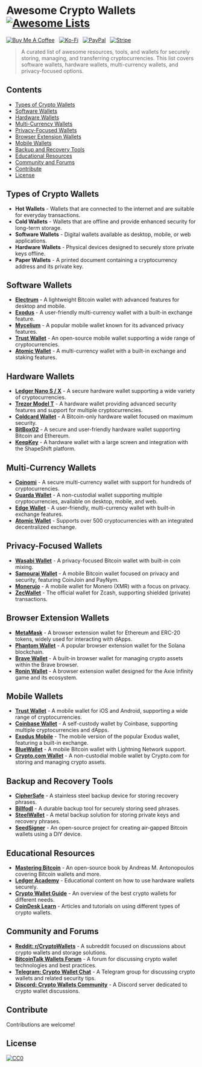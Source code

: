 # Awesome Crypto Wallets [![Awesome Lists](https://srv-cdn.himpfen.io/badges/awesome-lists/awesomelists-flat.svg)](https://github.com/awesomelistsio/awesome)

[![Buy Me A Coffee](https://srv-cdn.himpfen.io/badges/buymeacoffee/buymeacoffee-flat.svg)](https://tinyurl.com/2h9aktmd) &nbsp; [![Ko-Fi](https://srv-cdn.himpfen.io/badges/kofi/kofi-flat.svg)](https://tinyurl.com/d4xnrptz) &nbsp; [![PayPal](https://srv-cdn.himpfen.io/badges/paypal/paypal-flat.svg)](https://tinyurl.com/mr22naua) &nbsp; [![Stripe](https://srv-cdn.himpfen.io/badges/stripe/stripe-flat.svg)](https://tinyurl.com/e8ymxdw3)

> A curated list of awesome resources, tools, and wallets for securely storing, managing, and transferring cryptocurrencies. This list covers software wallets, hardware wallets, multi-currency wallets, and privacy-focused options.

## Contents

- [Types of Crypto Wallets](#types-of-crypto-wallets)
- [Software Wallets](#software-wallets)
- [Hardware Wallets](#hardware-wallets)
- [Multi-Currency Wallets](#multi-currency-wallets)
- [Privacy-Focused Wallets](#privacy-focused-wallets)
- [Browser Extension Wallets](#browser-extension-wallets)
- [Mobile Wallets](#mobile-wallets)
- [Backup and Recovery Tools](#backup-and-recovery-tools)
- [Educational Resources](#educational-resources)
- [Community and Forums](#community-and-forums)
- [Contribute](#contribute)
- [License](#license)

## Types of Crypto Wallets

- **Hot Wallets** - Wallets that are connected to the internet and are suitable for everyday transactions.
- **Cold Wallets** - Wallets that are offline and provide enhanced security for long-term storage.
- **Software Wallets** - Digital wallets available as desktop, mobile, or web applications.
- **Hardware Wallets** - Physical devices designed to securely store private keys offline.
- **Paper Wallets** - A printed document containing a cryptocurrency address and its private key.

## Software Wallets

- **[Electrum](https://electrum.org/)** - A lightweight Bitcoin wallet with advanced features for desktop and mobile.
- **[Exodus](https://www.exodus.com/)** - A user-friendly multi-currency wallet with a built-in exchange feature.
- **[Mycelium](https://mycelium.com/)** - A popular mobile wallet known for its advanced privacy features.
- **[Trust Wallet](https://trustwallet.com/)** - An open-source mobile wallet supporting a wide range of cryptocurrencies.
- **[Atomic Wallet](https://atomicwallet.io/)** - A multi-currency wallet with a built-in exchange and staking features.

## Hardware Wallets

- **[Ledger Nano S / X](https://www.ledger.com/)** - A secure hardware wallet supporting a wide variety of cryptocurrencies.
- **[Trezor Model T](https://trezor.io/)** - A hardware wallet providing advanced security features and support for multiple cryptocurrencies.
- **[Coldcard Wallet](https://coldcardwallet.com/)** - A Bitcoin-only hardware wallet focused on maximum security.
- **[BitBox02](https://shiftcrypto.ch/bitbox02/)** - A secure and user-friendly hardware wallet supporting Bitcoin and Ethereum.
- **[KeepKey](https://shapeshift.com/keepkey)** - A hardware wallet with a large screen and integration with the ShapeShift platform.

## Multi-Currency Wallets

- **[Coinomi](https://www.coinomi.com/)** - A secure multi-currency wallet with support for hundreds of cryptocurrencies.
- **[Guarda Wallet](https://guarda.com/)** - A non-custodial wallet supporting multiple cryptocurrencies, available on desktop, mobile, and web.
- **[Edge Wallet](https://edge.app/)** - A user-friendly, multi-currency wallet with built-in exchange features.
- **[Atomic Wallet](https://atomicwallet.io/)** - Supports over 500 cryptocurrencies with an integrated decentralized exchange.

## Privacy-Focused Wallets

- **[Wasabi Wallet](https://wasabiwallet.io/)** - A privacy-focused Bitcoin wallet with built-in coin mixing.
- **[Samourai Wallet](https://samouraiwallet.com/)** - A mobile Bitcoin wallet focused on privacy and security, featuring CoinJoin and PayNym.
- **[Monerujo](https://www.monerujo.io/)** - A mobile wallet for Monero (XMR) with a focus on privacy.
- **[ZecWallet](https://www.zecwallet.co/)** - The official wallet for Zcash, supporting shielded (private) transactions.

## Browser Extension Wallets

- **[MetaMask](https://metamask.io/)** - A browser extension wallet for Ethereum and ERC-20 tokens, widely used for interacting with dApps.
- **[Phantom Wallet](https://phantom.app/)** - A popular browser extension wallet for the Solana blockchain.
- **[Brave Wallet](https://brave.com/wallet/)** - A built-in browser wallet for managing crypto assets within the Brave browser.
- **[Ronin Wallet](https://roninwallet.io/)** - A browser extension wallet designed for the Axie Infinity game and its ecosystem.

## Mobile Wallets

- **[Trust Wallet](https://trustwallet.com/)** - A mobile wallet for iOS and Android, supporting a wide range of cryptocurrencies.
- **[Coinbase Wallet](https://wallet.coinbase.com/)** - A self-custody wallet by Coinbase, supporting multiple cryptocurrencies and dApps.
- **[Exodus Mobile](https://www.exodus.com/mobile/)** - The mobile version of the popular Exodus wallet, featuring a built-in exchange.
- **[BlueWallet](https://bluewallet.io/)** - A mobile Bitcoin wallet with Lightning Network support.
- **[Crypto.com Wallet](https://crypto.com/defi-wallet)** - A non-custodial mobile wallet by Crypto.com for storing and managing crypto assets.

## Backup and Recovery Tools

- **[CipherSafe](https://www.ciphersafe.io/)** - A stainless steel backup device for storing recovery phrases.
- **[Billfodl](https://billfodl.com/)** - A durable backup tool for securely storing seed phrases.
- **[SteelWallet](https://www.steelwallet.com/)** - A metal backup solution for storing private keys and recovery phrases.
- **[SeedSigner](https://seedsigner.com/)** - An open-source project for creating air-gapped Bitcoin wallets using a DIY device.

## Educational Resources

- **[Mastering Bitcoin](https://github.com/bitcoinbook/bitcoinbook)** - An open-source book by Andreas M. Antonopoulos covering Bitcoin wallets and more.
- **[Ledger Academy](https://www.ledger.com/academy)** - Educational content on how to use hardware wallets securely.
- **[Crypto Wallet Guide](https://www.investopedia.com/best-bitcoin-wallets-5070283)** - An overview of the best crypto wallets for different needs.
- **[CoinDesk Learn](https://www.coindesk.com/learn/)** - Articles and tutorials on using different types of crypto wallets.

## Community and Forums

- **[Reddit: r/CryptoWallets](https://www.reddit.com/r/CryptoWallets/)** - A subreddit focused on discussions about crypto wallets and storage solutions.
- **[BitcoinTalk Wallets Forum](https://bitcointalk.org/index.php?board=53.0)** - A forum for discussing crypto wallet technologies and best practices.
- **[Telegram: Crypto Wallet Chat](https://t.me/CryptoWallets)** - A Telegram group for discussing crypto wallets and related security tips.
- **[Discord: Crypto Wallets Community](https://discord.gg/cryptowallets)** - A Discord server dedicated to crypto wallet discussions.

## Contribute

Contributions are welcome!

## License

[![CC0](https://mirrors.creativecommons.org/presskit/buttons/88x31/svg/by-sa.svg)](http://creativecommons.org/licenses/by-sa/4.0/)
